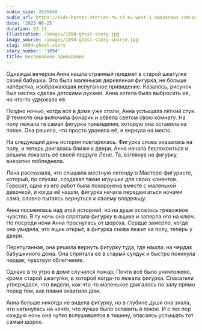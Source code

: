 ```yaml
---
audio_size: 2636640
audio_url: https://kids-horror-stories-ru.s3.eu-west-1.amazonaws.com/audio/1094-ghost-story.mp3
date: '2025-06-25'
duration: 02:11
illustration: /images/1094-ghost-story.jpg
image_source: /images/1094-ghost-story-source.jpg
slug: 1094-ghost-story
story_number: '1094'
title: Беспокойное привидение
---
```


Однажды вечером Анна нашла странный предмет в старой шкатулке своей бабушки. Это была маленькая деревянная фигурка, не больше напёрстка, изображающая испуганное привидение. Казалось, рисунок был наспех сделан детскими руками. Анна хотела было выбросить её, но что-то удержало её.

Поздно ночью, когда все в доме уже спали, Анна услышала лёгкий стук. В темноте она включила фонарик и обвела светом свою комнату. На полу лежала та самая фигурка привидения, которую она оставила на полке. Она решила, что просто уронила её, и вернула на место.

На следующий день история повторилась. Фигурка снова оказалась на полу, и теперь двигалась ближе к двери. Анна начала беспокоиться и решила показать её своей подруге Лене. Та, взглянув на фигурку, внезапно побледнела.

Лена рассказала, что слышала местную легенду о Мастере-фигуристе, который, по слухам, создавал такие игрушки для своих клиентов. Говорят, одна из его работ была похоронена вместе с маленькой девочкой, и когда её нашли, фигурка начала передвигаться ночами сама, словно пытаясь вернуться к своему владельцу.

Анна посмеялась над этой историей, но на душе осталось тревожное чувство. В ту ночь она спрятала фигурку в ящике и заперла его на ключ. Но посреди ночи Анна проснулась от шороха. Сердце замерло, когда она увидела, что ящик открыт, а фигурка снова лежит на полу, теперь у двери.

Перепуганная, она решила вернуть фигурку туда, где нашла: на чердак бабушкиного дома. Она спрятала её в старый сундук и быстро покинула чердак, чувствуя облегчение.

Однако в то утро в доме случился пожар. Почти всё было уничтожено, кроме старой шкатулки, в которой когда-то лежала фигурка. Спасатели утверждали, что видели, как что-то маленькое двигалось по залу прямо перед тем, как пламя охватило дом.

Анна больше никогда не видела фигурку, но в глубине души она знала, что наткнулась на нечто, что лучше было оставить в покое. И с тех пор каждую ночь она чутко вслушивается в тишину, опасаясь услышать тот самый шорох.